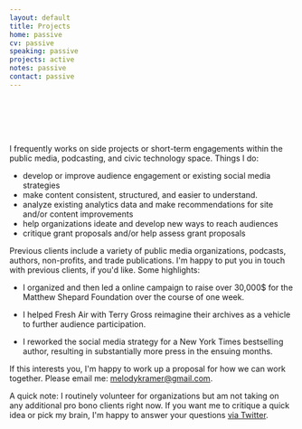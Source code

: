 ```yaml
---
layout: default
title: Projects
home: passive
cv: passive
speaking: passive
projects: active
notes: passive
contact: passive
---
```


<br>
<br>
<br>
<br>

I frequently works on side projects or short-term engagements within the public media, podcasting, and civic technology space. Things I do:

- develop or improve audience engagement or existing social media strategies
- make content consistent, structured, and easier to understand.
- analyze existing analytics data and make recommendations for site and/or content improvements
- help organizations ideate and develop new ways to reach audiences
- critique grant proposals and/or help assess grant proposals


Previous clients include a variety of public media organizations, podcasts, authors, non-profits, and trade publications. I'm happy to put you in touch with previous clients, if you'd like. Some highlights:

- I organized and then led a online campaign to raise over 30,000$ for the Matthew Shepard Foundation over the course of one week.

- I helped Fresh Air with Terry Gross reimagine their archives as a vehicle to further audience participation.

- I reworked the social media strategy for a New York Times bestselling author, resulting in substantially more press in the ensuing months.


If this interests you, I'm happy to work up a proposal for how we can work together. Please email me: [melodykramer@gmail.com](mailto:melodykramer@gmail.com).


A quick note: I routinely volunteer for organizations but am not taking on any additional pro bono clients right now. If you want me to critique a quick idea or pick my brain, I'm happy to answer your questions [via Twitter](https://twitter.com/mkramer).
